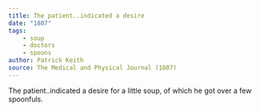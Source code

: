 ```yaml
---
title: The patient..indicated a desire
date: "1807"
tags:
    - soup
    - doctors
    - spoons
author: Patrick Keith
source: The Medical and Physical Journal (1807)
---
```


The patient..indicated a desire for a little soup, of which he got over a few spoonfuls.
